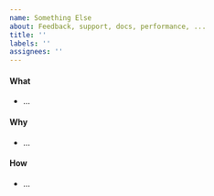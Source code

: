 ```yaml
---
name: Something Else
about: Feedback, support, docs, performance, ...
title: ''
labels: ''
assignees: ''
---
```


<!--    Instructions                                -->
<!--                                                -->
<!-- 1. Remove sections/details you do not complete -->
<!-- 2. Add sections/details useful to you          -->

#### What

- ...

#### Why

- ...

#### How

- ...
